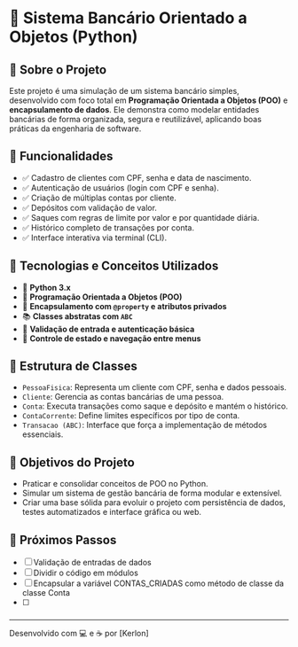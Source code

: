 
# 💼 Sistema Bancário Orientado a Objetos (Python)

## 🧠 Sobre o Projeto
Este projeto é uma simulação de um sistema bancário simples, desenvolvido com foco total em **Programação Orientada a Objetos (POO)** e **encapsulamento de dados**. Ele demonstra como modelar entidades bancárias de forma organizada, segura e reutilizável, aplicando boas práticas da engenharia de software.

## 🚀 Funcionalidades
- ✅ Cadastro de clientes com CPF, senha e data de nascimento.
- ✅ Autenticação de usuários (login com CPF e senha).
- ✅ Criação de múltiplas contas por cliente.
- ✅ Depósitos com validação de valor.
- ✅ Saques com regras de limite por valor e por quantidade diária.
- ✅ Histórico completo de transações por conta.
- ✅ Interface interativa via terminal (CLI).

## 🧱 Tecnologias e Conceitos Utilizados
- 🐍 **Python 3.x**
- 🧱 **Programação Orientada a Objetos (POO)**
- 🔐 **Encapsulamento com `@property` e atributos privados**
- 📚 **Classes abstratas com `ABC`**
- 🧪 **Validação de entrada e autenticação básica**
- 🔄 **Controle de estado e navegação entre menus**

## 📂 Estrutura de Classes
- `PessoaFisica`: Representa um cliente com CPF, senha e dados pessoais.
- `Cliente`: Gerencia as contas bancárias de uma pessoa.
- `Conta`: Executa transações como saque e depósito e mantém o histórico.
- `ContaCorrente`: Define limites específicos por tipo de conta.
- `Transacao (ABC)`: Interface que força a implementação de métodos essenciais.

## 🎯 Objetivos do Projeto
- Praticar e consolidar conceitos de POO no Python.
- Simular um sistema de gestão bancária de forma modular e extensível.
- Criar uma base sólida para evoluir o projeto com persistência de dados, testes automatizados e interface gráfica ou web.

## 📌 Próximos Passos
- [ ] Validação de entradas de dados
- [ ] Dividir o código em módulos
- [ ] Encapsular a variável CONTAS_CRIADAS como método de classe da classe Conta
- [ ] ###

---
Desenvolvido com 💻 e ☕ por [Kerlon]
